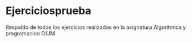 # Ejerciciosprueba
Respaldo de todos los ejercicios realizados en la asignatura Algoritmica y programacion O1JM
